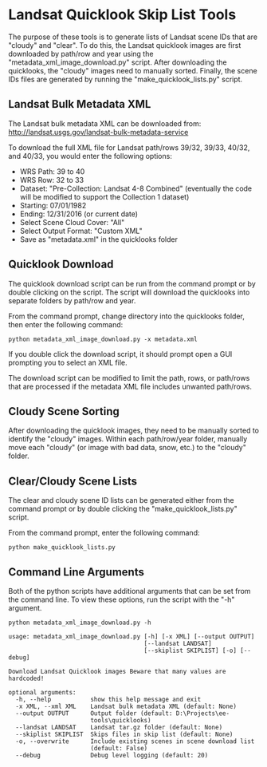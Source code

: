 # Landsat Quicklook Skip List Tools

The purpose of these tools is to generate lists of Landsat scene IDs that are "cloudy" and "clear".  To do this, the Landsat quicklook images are first downloaded by path/row and year using the "metadata_xml_image_download.py" script.  After downloading the quicklooks, the "cloudy" images need to manually sorted.  Finally, the scene IDs files are generated by running the "make_quicklook_lists.py" script.

## Landsat Bulk Metadata XML

The Landsat bulk metadata XML can be downloaded from: http://landsat.usgs.gov/landsat-bulk-metadata-service

To download the full XML file for Landsat path/rows 39/32, 39/33, 40/32, and 40/33, you would enter the following options:
+ WRS Path: 39 to 40
+ WRS Row: 32 to 33
+ Dataset: "Pre-Collection: Landsat 4-8 Combined" (eventually the code will be modified to support the Collection 1 dataset)
+ Starting: 07/01/1982
+ Ending: 12/31/2016 (or current date)
+ Select Scene Cloud Cover: "All"
+ Select Output Format: "Custom XML"
+ Save as "metadata.xml" in the quicklooks folder

## Quicklook Download

The quicklook download script can be run from the command prompt or by double clicking on the script.  The script will download the quicklooks into separate folders by path/row and year.

From the command prompt, change directory into the quicklooks folder, then enter the following command:
```
python metadata_xml_image_download.py -x metadata.xml
```

If you double click the download script, it should prompt open a GUI prompting you to select an XML file.

The download script can be modified to limit the path, rows, or path/rows that are processed if the metadata XML file includes unwanted path/rows.

## Cloudy Scene Sorting

After downloading the quicklook images, they need to be manually sorted to identify the "cloudy" images.  Within each path/row/year folder, manually move each "cloudy" (or image with bad data, snow, etc.) to the "cloudy" folder.

## Clear/Cloudy Scene Lists

The clear and cloudy scene ID lists can be generated either from the command prompt or by double clicking the "make_quicklook_lists.py" script.

From the command prompt, enter the following command:
```
python make_quicklook_lists.py
```

## Command Line Arguments

Both of the python scripts have additional arguments that can be set from the command line.  To view these options, run the script with the "-h" argument.

```
python metadata_xml_image_download.py -h

usage: metadata_xml_image_download.py [-h] [-x XML] [--output OUTPUT]
                                      [--landsat LANDSAT]
                                      [--skiplist SKIPLIST] [-o] [--debug]

Download Landsat Quicklook images Beware that many values are hardcoded!

optional arguments:
  -h, --help           show this help message and exit
  -x XML, --xml XML    Landsat bulk metadata XML (default: None)
  --output OUTPUT      Output folder (default: D:\Projects\ee-
                       tools\quicklooks)
  --landsat LANDSAT    Landsat tar.gz folder (default: None)
  --skiplist SKIPLIST  Skips files in skip list (default: None)
  -o, --overwrite      Include existing scenes in scene download list
                       (default: False)
  --debug              Debug level logging (default: 20)

```

